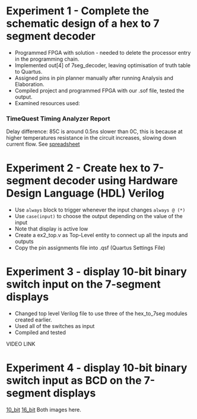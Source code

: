 # Experiment 1 - Complete the schematic design of a hex to 7 segment decoder

* Programmed FPGA with solution - needed to delete the processor entry in the programming chain.
* Implemented out[4] of 7seg_decoder, leaving optimisation of truth table to Quartus.
* Assigned pins in pin planner manually after running Analysis and Elaboration.
* Compiled project and programmed FPGA with our .sof file, tested the output.
* Examined resources used:
### TimeQuest Timing Analyzer Report
Delay difference: 85C is around 0.5ns slower than 0C, this is because at higher temperatures resistance in the circuit increases, slowing down current flow. See [spreadsheet](./ex_1/datasheet_diff.csv)

# Experiment 2 - Create hex to 7-segment decoder using Hardware Design Language (HDL) Verilog
* Use `always` block to trigger whenever the input changes `always @ (*)`
* Use `case(input)` to choose the output depending on the value of the input
* Note that display is active low
* Create a ex2_top.v as Top-Level entity to connect up all the inputs and outputs
* Copy the pin assignments file into .qsf (Quartus Settings File)

# Experiment 3 - display 10-bit binary switch input on the 7-segment displays
* Changed top level Verilog file to use three of the hex_to_7seg modules created earlier.
* Used all of the switches as input
* Compiled and tested

VIDEO LINK

# Experiment 4 - display 10-bit binary switch input as BCD on the 7-segment displays

[10_bit](10bit.PNG)
[16_bit](16bit.PNG)
Both images here.


